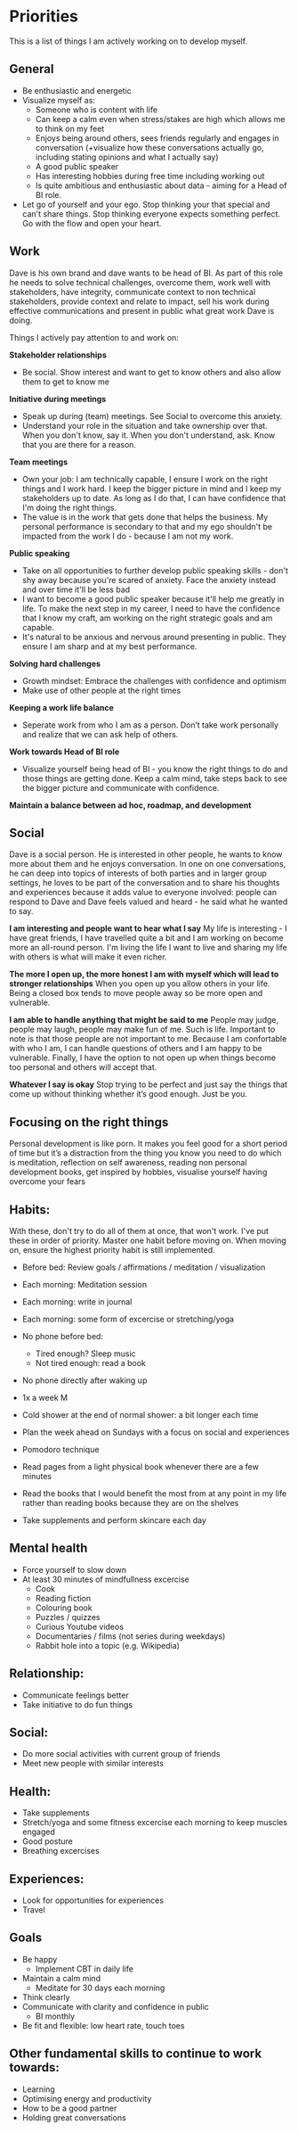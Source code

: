 # Priorities
This is a list of things I am actively working on to develop myself. 

## General
- Be enthusiastic and energetic 
- Visualize myself as: 
  - Someone who is content with life
  - Can keep a calm even when stress/stakes are high which allows me to think on my feet
  - Enjoys being around others, sees friends regularly and engages in conversation (+visualize how these conversations actually go, including stating opinions and what I actually say)
  - A good public speaker
  - Has interesting hobbies during free time including working out 
  - Is quite ambitious and enthusiastic about data - aiming for a Head of BI role.   
- Let go of yourself and your ego. Stop thinking your that special and can't share things. Stop thinking everyone expects something perfect. Go with the flow and open your heart. 

## Work
Dave is his own brand and dave wants to be head of BI. As part of this role he needs to solve technical challenges, overcome them, work well with stakeholders, have integrity, communicate context to non technical stakeholders, provide context and relate to impact, sell his work during effective communications and present in public what great work Dave is doing. 

Things I actively pay attention to and work on: 

**Stakeholder relationships**
- Be social. Show interest and want to get to know others and also allow them to get to know me 

**Initiative during meetings**
- Speak up during (team) meetings. See Social to overcome this anxiety. 
- Understand your role in the situation and take ownership over that. When you don't know, say it. When you don't understand, ask. Know that you are there for a reason. 

**Team meetings**
- Own your job: I am technically capable, I ensure I work on the right things and I work hard. I keep the bigger picture in mind and I keep my stakeholders up to date. As long as I do that, I can have confidence that I'm doing the right things. 
- The value is in the work that gets done that helps the business. My personal performance is secondary to that and my ego shouldn't be impacted from the work I do - because I am not my work. 

**Public speaking** 
- Take on all opportunities to further develop public speaking skills - don't shy away because you're scared of anxiety. Face the anxiety instead and over time it'll be less bad
- I want to become a good public speaker because it'll help me greatly in life. To make the next step in my career, I need to have the confidence that I know my craft, am working on the right strategic goals and am capable. 
- It's natural to be anxious and nervous around presenting in public. They ensure I am sharp and at my best performance. 

**Solving hard challenges**
- Growth mindset: Embrace the challenges with confidence and optimism 
- Make use of other people at the right times

**Keeping a work life balance**
- Seperate work from who I am as a person. Don’t take work personally and realize that we can ask help of others. 

**Work towards Head of BI role**
- Visualize yourself being head of BI - you know the right things to do and those things are getting done. Keep a calm mind, take steps back to see the bigger picture and communicate with confidence. 

**Maintain a balance between ad hoc, roadmap, and development**


## Social 
Dave is a social person. He is interested in other people, he wants to know more about them and he enjoys conversation. In one on one conversations, he can deep into topics of interests of both parties and in larger group settings, he loves to be part of the conversation and to share his thoughts and experiences because it adds value to everyone involved: people can respond to Dave and Dave feels valued and heard - he said what he wanted to say. 

**I am interesting and people want to hear what I say**
My life is interesting - I have great friends, I have travelled quite a bit and I am working on become more an all-round person. I'm living the life I want to live and sharing my life with others is what will make it even richer. 

**The more I open up, the more honest I am with myself which will lead to stronger relationships**
When you open up you allow others in your life. Being a closed box tends to move people away so be more open and vulnerable. 

**I am able to handle anything that might be said to me** 
People may judge, people may laugh, people may make fun of me. Such is life. Important to note is that those people are not important to me. Because I am confortable with who I am, I can handle questions of others and I am happy to be vulnerable. Finally, I have the option to not open up when things become too personal and others will accept that.

**Whatever I say is okay**
Stop trying to be perfect and just say the things that come up without thinking whether it’s good enough. Just be you.









## Focusing on the right things
Personal development is like porn. It makes you feel good for a short period of time but it’s a distraction from the thing you know you need to do which is meditation, reflection on self awareness, reading non personal development books, get inspired by hobbies, visualise yourself having overcome your fears

## Habits: 
With these, don't try to do all of them at once, that won't work. I've put these in order of priority. Master one habit before moving on. When moving on, ensure the highest priority habit is still implemented. 

- Before bed: Review goals / affirmations / meditation / visualization 
- Each morning: Meditation session 
- Each morning: write in journal 
- Each morning: some form of excercise or stretching/yoga
- No phone before bed: 
    - Tired enough? Sleep music
    - Not tired enough: read a book 
- No phone directly after waking up 
- 1x a week M
- Cold shower at the end of normal shower: a bit longer each time 
- Plan the week ahead on Sundays with a focus on social and experiences 
- Pomodoro technique 

- Read pages from a light physical book whenever there are a few minutes 
- Read the books that I would benefit the most from at any point in my life rather than reading books because they are on the shelves
- Take supplements and perform skincare each day

## Mental health 
- Force yourself to slow down 
- At least 30 minutes of mindfullness excercise
  - Cook 
  - Reading fiction 
  - Colouring book
  - Puzzles / quizzes
  - Curious Youtube videos
  - Documentaries / films (not series during weekdays)
  - Rabbit hole into a topic (e.g. Wikipedia) 

## Relationship: 
- Communicate feelings better 
- Take initiative to do fun things

## Social: 
- Do more social activities with current group of friends
- Meet new people with similar interests 



## Health: 
- Take supplements
- Stretch/yoga and some fitness excercise each morning to keep muscles engaged 
- Good posture 
- Breathing excercises 

## Experiences: 
- Look for opportunities for experiences
- Travel







## Goals 
- Be happy 
  - Implement CBT in daily life 
- Maintain a calm mind
  - Meditate for 30 days each morning
- Think clearly 
- Communicate with clarity and confidence in public 
  - BI monthly
- Be fit and flexible: low heart rate, touch toes 

## Other fundamental skills to continue to work towards: 
- Learning
- Optimising energy and productivity 
- How to be a good partner
- Holding great conversations